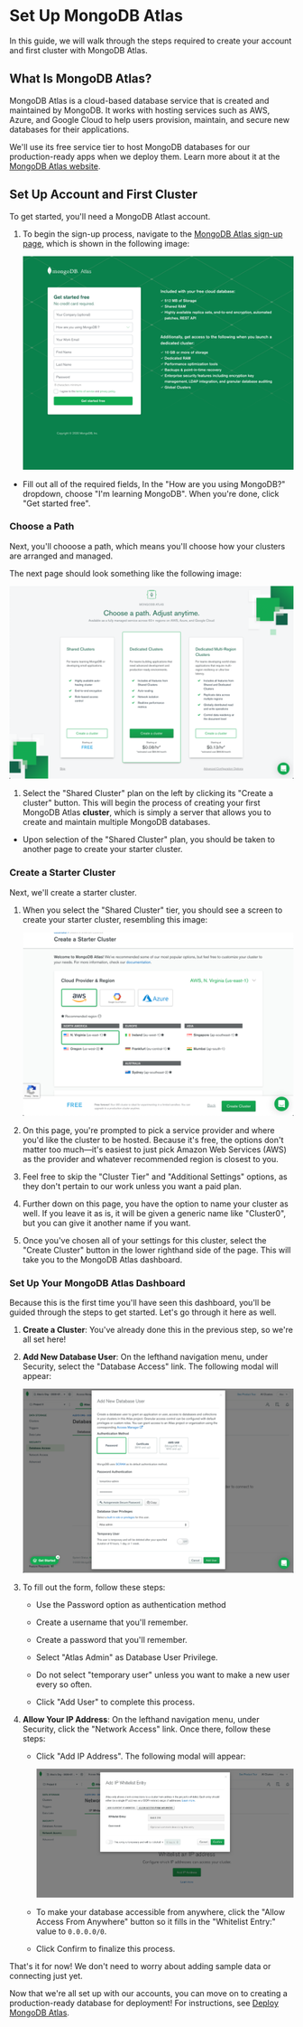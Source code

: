 # Set Up MongoDB Atlas

In this guide, we will walk through the steps required to create your account and first cluster with MongoDB Atlas.

## What Is MongoDB Atlas?

MongoDB Atlas is a cloud-based database service that is created and maintained by MongoDB. It works with hosting services such as AWS, Azure, and Google Cloud to help users provision, maintain, and secure new databases for their applications.

We'll use its free service tier to host MongoDB databases for our production-ready apps when we deploy them. Learn more about it at the [MongoDB Atlas website](https://www.mongodb.com/cloud/atlas).

## Set Up Account and First Cluster

To get started, you'll need a MongoDB Atlast account.

1. To begin the sign-up process, navigate to the [MongoDB Atlas sign-up page](https://www.mongodb.com/cloud/atlas/signup), which is shown in the following image:

   ![The MongoDB Atlas sign up page shows us a form to create an account.](./assets/images-atlas/100-mongodb-signup.png)

* Fill out all of the required fields, In the "How are you using MongoDB?" dropdown, choose "I'm learning MongoDB". When you're done, click "Get started free".

### Choose a Path

Next, you'll chooose a path, which means you'll choose how your clusters are arranged and managed.

The next page should look something like the following image:

![The MongoDB Atlas path options show three different priced tiers.](./assets/images-atlas/200-cluster-pick.png)

1. Select the "Shared Cluster" plan on the left by clicking its "Create a cluster" button. This will begin the process of creating your first MongoDB Atlas **cluster**, which is simply a server that allows you to create and maintain multiple MongoDB databases.

* Upon selection of the "Shared Cluster" plan, you should be taken to another page to create your starter cluster. 

### Create a Starter Cluster

Next, we'll create a starter cluster.

1. When you select the "Shared Cluster" tier, you should see a screen to create your starter cluster, resembling this image:

   ![MongoDB Atlas displays options for creating your start cluster.](./assets/images-atlas/300-cluster-provider.png)

2. On this page, you're prompted to pick a service provider and where you'd like the cluster to be hosted. Because it's free, the options don't matter too much&mdash;it's easiest to just pick Amazon Web Services (AWS) as the provider and whatever recommended region is closest to you.

3. Feel free to skip the "Cluster Tier" and "Additional Settings" options, as they don't pertain to our work unless you want a paid plan.

4. Further down on this page, you have the option to name your cluster as well. If you leave it as is, it will be given a generic name like "Cluster0", but you can give it another name if you want.

5. Once you've chosen all of your settings for this cluster, select the "Create Cluster" button in the lower righthand side of the page. This will take you to the MongoDB Atlas dashboard.

### Set Up Your MongoDB Atlas Dashboard

Because this is the first time you'll have seen this dashboard, you'll be guided through the steps to get started. Let's go through it here as well.

1. **Create a Cluster**: You've already done this in the previous step, so we're all set here!

2. **Add New Database User**: On the lefthand navigation menu, under Security, select the "Database Access" link. The following modal will appear: 

   ![The add user form allows us to create a new user with varying access to our databases.](./assets/images-atlas/400-add-user.png)

3. To fill out the form, follow these steps:

   * Use the Password option as authentication method
  
   * Create a username that you'll remember.
  
   * Create a password that you'll remember.

   * Select "Atlas Admin" as Database User Privilege.

   * Do not select "temporary user" unless you want to make a new user every so often.
  
   * Click "Add User" to complete this process.

4. **Allow Your IP Address**: On the lefthand navigation menu, under Security, click the "Network Access" link. Once there, follow these steps:

   * Click "Add IP Address". The following modal will appear:

     ![The modal for allowing IP addresses provides a form to enter your IP address.](./assets/images-atlas/500-network-access.png)

   * To make your database accessible from anywhere, click the "Allow Access From Anywhere" button so it fills in the "Whitelist Entry:" value to `0.0.0.0/0`.

   * Click Confirm to finalize this process.

That's it for now! We don't need to worry about adding sample data or connecting just yet. 

Now that we're all set up with our accounts, you can move on to creating a production-ready database for deployment! For instructions, see [Deploy MongoDB Atlas](./MongoAtlas-Deploy.md).
